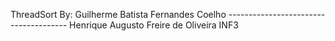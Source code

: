 ThreadSort
By: Guilherme Batista Fernandes Coelho
    --------------------------------------
    Henrique Augusto Freire de Oliveira
    INF3
